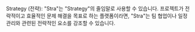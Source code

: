Strategy (전략): "Stra"는 "Strategy"의 줄임말로 사용할 수 있습니다. 프로젝트가 전략적이고 효율적인 문제 해결을 목표로 하는 플랫폼이라면, "Stra"는 팀 협업이나 일정 관리와 관련된 전략적인 요소를 강조할 수 있습니다.
